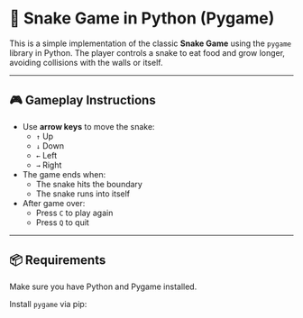 # 🐍 Snake Game in Python (Pygame)

This is a simple implementation of the classic **Snake Game** using the `pygame` library in Python. The player controls a snake to eat food and grow longer, avoiding collisions with the walls or itself.

---

## 🎮 Gameplay Instructions

- Use **arrow keys** to move the snake:
  - `↑` Up
  - `↓` Down
  - `←` Left
  - `→` Right
- The game ends when:
  - The snake hits the boundary
  - The snake runs into itself
- After game over:
  - Press `C` to play again
  - Press `Q` to quit

---

## 📦 Requirements

Make sure you have Python and Pygame installed.

Install `pygame` via pip:

